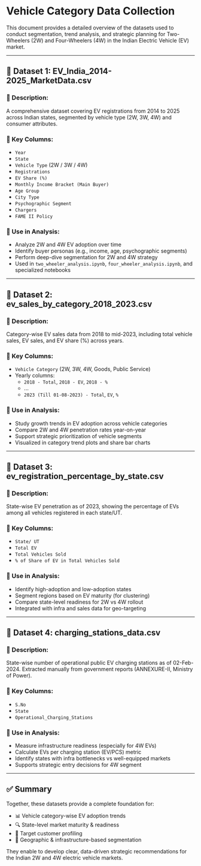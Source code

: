 # Vehicle Category Data Collection 

This document provides a detailed overview of the datasets used  to conduct segmentation, trend analysis, and strategic planning for Two-Wheelers (2W) and Four-Wheelers (4W) in the Indian Electric Vehicle (EV) market.

---

## 📁 Dataset 1: EV_India_2014-2025_MarketData.csv

### 🔹 Description:
A comprehensive dataset covering EV registrations from 2014 to 2025 across Indian states, segmented by vehicle type (2W, 3W, 4W) and consumer attributes.

### 🔑 Key Columns:
- `Year`
- `State`
- `Vehicle Type` (2W / 3W / 4W)
- `Registrations`
- `EV Share (%)`
- `Monthly Income Bracket (Main Buyer)`
- `Age Group`
- `City Type`
- `Psychographic Segment`
- `Chargers`
- `FAME II Policy`

### 🎯 Use in Analysis:
- Analyze 2W and 4W EV adoption over time
- Identify buyer personas (e.g., income, age, psychographic segments)
- Perform deep-dive segmentation for 2W and 4W strategy
- Used in `two_wheeler_analysis.ipynb`, `four_wheeler_analysis.ipynb`, and specialized notebooks

---

## 📁 Dataset 2: ev_sales_by_category_2018_2023.csv

### 🔹 Description:
Category-wise EV sales data from 2018 to mid-2023, including total vehicle sales, EV sales, and EV share (%) across years.

### 🔑 Key Columns:
- `Vehicle Category` (2W, 3W, 4W, Goods, Public Service)
- Yearly columns:
  - `2018 - Total`, `2018 - EV`, `2018 - %`
  - ...
  - `2023 (Till 01-08-2023) - Total`, `EV`, `%`

### 🎯 Use in Analysis:
- Study growth trends in EV adoption across vehicle categories
- Compare 2W and 4W penetration rates year-on-year
- Support strategic prioritization of vehicle segments
- Visualized in category trend plots and share bar charts

---

## 📁 Dataset 3: ev_registration_percentage_by_state.csv

### 🔹 Description:
State-wise EV penetration as of 2023, showing the percentage of EVs among all vehicles registered in each state/UT.

### 🔑 Key Columns:
- `State/ UT`
- `Total EV`
- `Total Vehicles Sold`
- `% of Share of EV in Total Vehicles Sold`

### 🎯 Use in Analysis:
- Identify high-adoption and low-adoption states
- Segment regions based on EV maturity (for clustering)
- Compare state-level readiness for 2W vs 4W rollout
- Integrated with infra and sales data for geo-targeting

---

## 📁 Dataset 4: charging_stations_data.csv

### 🔹 Description:
State-wise number of operational public EV charging stations as of 02-Feb-2024. Extracted manually from government reports (ANNEXURE-II, Ministry of Power).

### 🔑 Key Columns:
- `S.No`
- `State`
- `Operational_Charging_Stations`

### 🎯 Use in Analysis:
- Measure infrastructure readiness (especially for 4W EVs)
- Calculate EVs per charging station (EV/PCS) metric
- Identify states with infra bottlenecks vs well-equipped markets
- Supports strategic entry decisions for 4W segment

---

## ✅ Summary

Together, these datasets provide a complete foundation for:
- 📊 Vehicle category-wise EV adoption trends
- 🔍 State-level market maturity & readiness
- 👥 Target customer profiling
- 📍 Geographic & infrastructure-based segmentation

They enable to develop clear, data-driven strategic recommendations for the Indian 2W and 4W electric vehicle markets.
